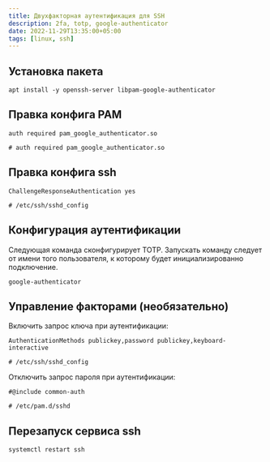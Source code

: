 ```yaml
---
title: Двухфакторная аутентификация для SSH
description: 2fa, totp, google-authenticator
date: 2022-11-29T13:35:00+05:00
tags: [linux, ssh]
---
```

## Установка пакета
```shell
apt install -y openssh-server libpam-google-authenticator
```

## Правка конфига PAM
```shell
auth required pam_google_authenticator.so

# auth required pam_google_authenticator.so
```

## Правка конфига ssh
```
ChallengeResponseAuthentication yes

# /etc/ssh/sshd_config
```

## Конфигурация аутентификации
Следующая команда сконфигурирует TOTP.
Запускать команду следует от имени того пользователя, 
к которому будет инициализированно подключение.
```shell
google-authenticator
```

## Управление факторами (необязательно)
Включить запрос ключа при аутентификации:
```
AuthenticationMethods publickey,password publickey,keyboard-interactive

# /etc/ssh/sshd_config
```

Отключить запрос пароля при аутентификации:
```
#@include common-auth

# /etc/pam.d/sshd
```

## Перезапуск сервиса ssh
```shell
systemctl restart ssh
```
